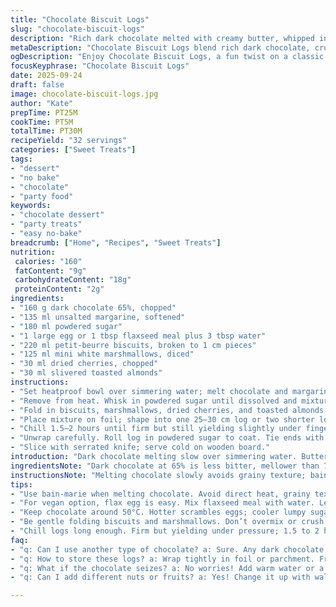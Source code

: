 ```yaml
---
title: "Chocolate Biscuit Logs"
slug: "chocolate-biscuit-logs"
description: "Rich dark chocolate melted with creamy butter, whipped into a silky base mixing crunchy biscuit chunks and fluffy marshmallows. Golden raisins swapped for dried cherries add tartness, toasted almond slivers replace pine nuts for crunch. Rolled tight in foil, chilled until firm, then dusted with icing sugar to mimic a cured saucisson. A classic no-bake French sweet turned playful with new textures and flavors. Great for bites at parties or casual nibbling, dairy free with margarine swap, egg can be omitted for vegans using flax egg. Timing flexible—look for firmness not just minutes. Brings surprise mouthfeel and deep cocoa notes, nostalgia with an adult twist."
metaDescription: "Chocolate Biscuit Logs blend rich dark chocolate, crunchy biscuits, sweet marshmallows; a French-inspired party treat worth trying."
ogDescription: "Enjoy Chocolate Biscuit Logs, a fun twist on a classic French sweet. Crunchy, chewy, a must for gatherings."
focusKeyphrase: "Chocolate Biscuit Logs"
date: 2025-09-24
draft: false
image: chocolate-biscuit-logs.jpg
author: "Kate"
prepTime: PT25M
cookTime: PT5M
totalTime: PT30M
recipeYield: "32 servings"
categories: ["Sweet Treats"]
tags:
- "dessert"
- "no bake"
- "chocolate"
- "party food"
keywords:
- "chocolate dessert"
- "party treats"
- "easy no-bake"
breadcrumb: ["Home", "Recipes", "Sweet Treats"]
nutrition: 
 calories: "160"
 fatContent: "9g"
 carbohydrateContent: "18g"
 proteinContent: "2g"
ingredients:
- "160 g dark chocolate 65%, chopped"
- "135 ml unsalted margarine, softened"
- "180 ml powdered sugar"
- "1 large egg or 1 tbsp flaxseed meal plus 3 tbsp water"
- "220 ml petit-beurre biscuits, broken to 1 cm pieces"
- "125 ml mini white marshmallows, diced"
- "30 ml dried cherries, chopped"
- "30 ml slivered toasted almonds"
instructions:
- "Set heatproof bowl over simmering water; melt chocolate and margarine together slowly, stirring until smooth."
- "Remove from heat. Whisk in powdered sugar until dissolved and mixture thickens slightly. Quickly beat in egg or flax egg until glossy and homogeneous."
- "Fold in biscuits, marshmallows, dried cherries, and toasted almonds gently to maintain distinct pieces."
- "Place mixture on foil; shape into one 25–30 cm log or two shorter logs. Wrap foil, twisting ends snugly."
- "Chill 1.5–2 hours until firm but still yielding slightly under finger pressure."
- "Unwrap carefully. Roll log in powdered sugar to coat. Tie ends with kitchen twine if desired."
- "Slice with serrated knife; serve cold on wooden board."
introduction: "Dark chocolate melting slow over simmering water. Butter softens, blending smoothly. Crisp biscuit chunks ready to deliver crunch. Marshmallows cut in small cubes promising little pops of soft sweetness. Dried cherries swapped in place of traditional golden raisins—sharper, a little tart. Toasted almonds replacing pine nuts—different crunch, more nuttiness. Everything folded gently to keep texture distinct. Rolled tight in foil sheets, twisted ends pinched close. Chilled not rushed until firm enough to slice clean. Rolled in powdered sugar—dusty white exterior mimics real cured meats like driedsaucisson. Rustic presentation on wooden board. Not just sweets but texture, aroma, depth. Egg or flax egg to bind. Cinnamon or pinch of sea salt optional for complexity. A classic turned modern; straightforward no bake, relying on touch and feel over rigid timings. Patience pays off. Resist temptation to slice too early—chunks must be set. The aromas of dark chocolate and toasted almonds fill kitchen at chilling time, tempting but worth wait. Bite into rough crunch, marshmallow softness, fruit brightness. Simple transformed."
ingredientsNote: "Dark chocolate at 65% is less bitter, mellower than 70%, balances nicely with sweet elements. Margarine chosen to keep dairy free option; unsalted butter fine too but margarine is more affordable and stable. Powdered sugar integrates smoothly, no graininess. Flax egg replaces real egg for vegans—prepare by mixing flaxseed meal with water, resting 5 min to gel before addition. Biscuits—petit-beurre or similar, broken uniformly to keep even baking texture, around half an inch chunks. Marshmallows diced evenly avoid melting into base completely, adding chewy contrast. Dried cherries add sour brightness missing from golden raisins, cutting sweetness. Toasted almonds stronger crunch, subtle bitterness replaces pine nuts' buttery notes. Optional cinnamon or pinch of sea salt enhances overall flavor. Refrigeration solidifies shape; no baking needed but requires chill time for textures to meld. Avoid overmixing ingredients to prevent biscuit breaking down too much or marshmallows dissolving."
instructionsNote: "Melting chocolate slowly avoids grainy texture; bain-marie preferred to direct heat to protect emulsion. Temperature control key—too hot and egg scrambles; too cold and sugar lumps remain. Adding powdered sugar into warm mixture helps dissolve fine crystals quickly, smoothing texture. Use whisk first for sugar and egg, then spatula for folding in solids to preserve crunch. Forming log shape on foil makes easy wrapping, standard sizing important for even chilling. Press gently to compact without compressing into a dense block—texture relies on air pockets and distinct pieces. Chilling minimum 90 minutes but test firmness with fingertip—should yield slightly under finger but not feel soft. Rolling in powdered sugar doubles as aesthetic and keeps pieces from sticking to knife on slicing. Serrated knife reduces crumbling edges. If chocolate thickens too much mid-process, a teaspoon vegetable oil loosens, but don’t rush melting. Serving temperature cold but not frozen; flavors open up once slightly warmed to room temp. Store in fridge tightly wrapped, best consumed within 3 days for freshness and texture."
tips:
- "Use bain-marie when melting chocolate. Avoid direct heat, grainy texture. Temp control is vital. Simply simmer and stir. Mix in margarine well."
- "For vegan option, flax egg is easy. Mix flaxseed meal with water. Let it sit few mins to gel. Use it right after for binding. Easy swap."
- "Keep chocolate around 50°C. Hotter scrambles eggs; cooler lumpy sugar. Whisk powdered sugar in while warm. Helps keep everything smooth. No graininess."
- "Be gentle folding biscuits and marshmallows. Don’t overmix or crush. Keep that crunch. Aim for texture contrast—soft, chewy, crisp."
- "Chill logs long enough. Firm but yielding under pressure; 1.5 to 2 hours minimum. Time varies, check doneness with your finger."
faq:
- "q: Can I use another type of chocolate? a: Sure. Any dark chocolate works but adjust sweetness. Note flavor profiles vary with higher cocoa."
- "q: How to store these logs? a: Wrap tightly in foil or parchment. Fridge keeps them fresh. Eat within 3 days for best texture."
- "q: What if the chocolate seizes? a: No worries! Add warm water or a splash of neutral oil. Mix gently to bring it back."
- "q: Can I add different nuts or fruits? a: Yes! Change it up with walnuts, pecans or different dried fruits. Experiment with flavors, but textures matter."

---
```

